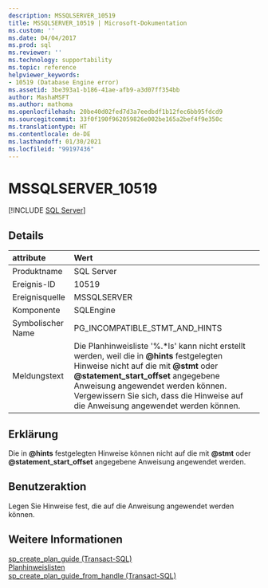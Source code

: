 ```yaml
---
description: MSSQLSERVER_10519
title: MSSQLSERVER_10519 | Microsoft-Dokumentation
ms.custom: ''
ms.date: 04/04/2017
ms.prod: sql
ms.reviewer: ''
ms.technology: supportability
ms.topic: reference
helpviewer_keywords:
- 10519 (Database Engine error)
ms.assetid: 3be393a1-b186-41ae-afb9-a3d07ff354bb
author: MashaMSFT
ms.author: mathoma
ms.openlocfilehash: 20be40d02fed7d3a7eedbdf1b12fec6bb95fdcd9
ms.sourcegitcommit: 33f0f190f962059826e002be165a2bef4f9e350c
ms.translationtype: HT
ms.contentlocale: de-DE
ms.lasthandoff: 01/30/2021
ms.locfileid: "99197436"
---
```

# <a name="mssqlserver_10519"></a>MSSQLSERVER_10519
 [!INCLUDE [SQL Server](../../includes/applies-to-version/sqlserver.md)]
  
## <a name="details"></a>Details  
  
| attribute | Wert |  
| :-------- | :---- |  
|Produktname|SQL Server|  
|Ereignis-ID|10519|  
|Ereignisquelle|MSSQLSERVER|  
|Komponente|SQLEngine|  
|Symbolischer Name|PG_INCOMPATIBLE_STMT_AND_HINTS|  
|Meldungstext|Die Planhinweisliste '%.\*ls' kann nicht erstellt werden, weil die in **\@hints** festgelegten Hinweise nicht auf die mit **\@stmt** oder **\@statement_start_offset** angegebene Anweisung angewendet werden können. Vergewissern Sie sich, dass die Hinweise auf die Anweisung angewendet werden können.|  
  
## <a name="explanation"></a>Erklärung  
Die in **\@hints** festgelegten Hinweise können nicht auf die mit **\@stmt** oder **\@statement_start_offset** angegebene Anweisung angewendet werden.  
  
## <a name="user-action"></a>Benutzeraktion  
Legen Sie Hinweise fest, die auf die Anweisung angewendet werden können.  
  
## <a name="see-also"></a>Weitere Informationen  
[sp_create_plan_guide &#40;Transact-SQL&#41;](~/relational-databases/system-stored-procedures/sp-create-plan-guide-transact-sql.md)  
[Planhinweislisten](~/relational-databases/performance/plan-guides.md)  
[sp_create_plan_guide_from_handle &#40;Transact-SQL&#41;](~/relational-databases/system-stored-procedures/sp-create-plan-guide-from-handle-transact-sql.md)  
  

